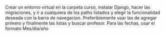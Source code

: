 Crear un entorno virtual en la carpeta curso, instalar Django, hacer las migraciones, y ir a cualquiera de los paths listados y elegir la funcionalidad deseada con la barra de navegacion. Preferiblemente usar las de agregar primero y finalmente las listas y buscar profesor. Para las fechas, usar el formato Mes/dia/año
